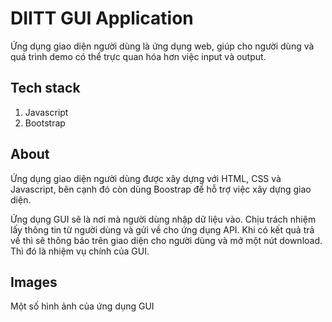 # DIITT GUI Application
Ứng dụng giao diện người dùng là ứng dụng web, giúp cho người dùng và quá trình demo có thể trực quan hóa hơn việc input và output.

## Tech stack
1. Javascript
2. Bootstrap

## About
Ứng dụng giao diện người dùng được xây dựng với HTML, CSS và Javascript, bên cạnh đó còn dùng Boostrap để hỗ trợ việc xây dựng giao diện.

Ứng dụng GUI sẽ là nơi mà người dùng nhập dữ liệu vào. Chịu trách nhiệm lấy thông tin từ người dùng và gửi về cho ứng dụng API. Khi có kết quả trả về thì sẽ thông báo trên giao diện cho người dùng và mở một nút download. Thì đó là nhiệm vụ chính của GUI.

## Images
Một số hình ảnh của ứng dụng GUI